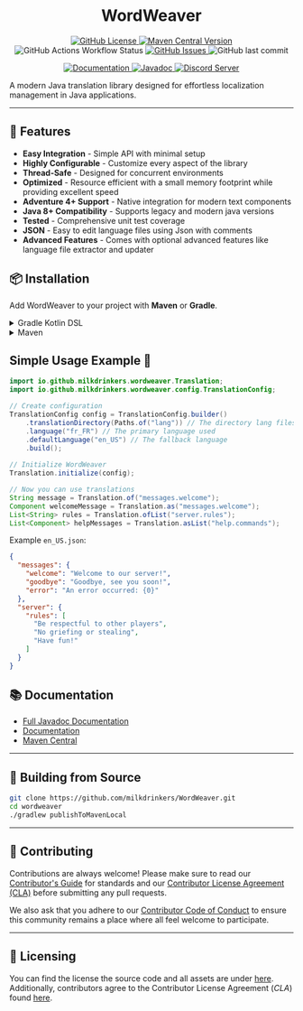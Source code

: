 <h1 style="text-align:center;">WordWeaver</h1>

<p style="text-align:center;">
    <a href="https://github.com/milkdrinkers/WordWeaver/blob/main/LICENSE">
        <img alt="GitHub License" src="https://img.shields.io/github/license/milkdrinkers/WordWeaver?style=for-the-badge&color=blue&labelColor=141417">
    </a>
    <a href="https://central.sonatype.com/artifact/io.github.milkdrinkers/wordweaver">
        <img alt="Maven Central Version" src="https://img.shields.io/maven-central/v/io.github.milkdrinkers/wordweaver?style=for-the-badge&labelColor=141417">
    </a>
    <img alt="GitHub Actions Workflow Status" src="https://img.shields.io/github/actions/workflow/status/milkdrinkers/WordWeaver/ci.yml?style=for-the-badge&labelColor=141417">
    <a href="https://github.com/milkdrinkers/WordWeaver/issues">
        <img alt="GitHub Issues" src="https://img.shields.io/github/issues/milkdrinkers/WordWeaver?style=for-the-badge&labelColor=141417">
    </a>
    <img alt="GitHub last commit" src="https://img.shields.io/github/last-commit/milkdrinkers/WordWeaver?style=for-the-badge&labelColor=141417">
</p>

<p style="text-align:center;">
    <a href="https://milkdrinkers.athyrium.eu/wordweaver">
        <img alt="Documentation" src="https://img.shields.io/badge/DOCUMENTATION-900C3F?style=for-the-badge&labelColor=141417">
    </a>
    <a href="https://javadoc.io/doc/io.github.milkdrinkers/wordweaver">
        <img alt="Javadoc" src="https://img.shields.io/badge/JAVADOC-8A2BE2?style=for-the-badge&labelColor=141417">
    </a>
    <a href="https://discord.gg/cG5uWvUcM6">
        <img alt="Discord Server" src="https://img.shields.io/discord/1008300159333040158?style=for-the-badge&logo=discord&logoColor=ffffff&label=discord&labelColor=141417&color=%235865F2">
    </a>
</p>

A modern Java translation library designed for effortless localization management in Java applications.

---

## 🌟 Features
- **Easy Integration** - Simple API with minimal setup
- **Highly Configurable** - Customize every aspect of the library
- **Thread-Safe** - Designed for concurrent environments
- **Optimized** - Resource efficient with a small memory footprint while providing excellent speed
- **Adventure 4+ Support** - Native integration for modern text components
- **Java 8+ Compatibility** - Supports legacy and modern java versions
- **Tested** - Comprehensive unit test coverage
- **JSON** - Easy to edit language files using Json with comments
- **Advanced Features** - Comes with optional advanced features like language file extractor and updater

## 📦 Installation

Add WordWeaver to your project with **Maven** or **Gradle**. 

<details>
<summary>Gradle Kotlin DSL</summary>

```kotlin
repositories {
    mavenCentral()
}

dependencies {
    implementation("io.github.milkdrinkers:wordweaver:VERSION")
}
```
</details>

<details>
<summary>Maven</summary>

```xml
<project>
    <dependencies>
        <dependency>
            <groupId>io.github.milkdrinkers</groupId>
            <artifactId>wordweaver</artifactId>
            <version>VERSION</version>
        </dependency>
    </dependencies>
</project>
```
</details>

## Simple Usage Example 🚀
```java
import io.github.milkdrinkers.wordweaver.Translation;
import io.github.milkdrinkers.wordweaver.config.TranslationConfig;

// Create configuration
TranslationConfig config = TranslationConfig.builder()
    .translationDirectory(Paths.of("lang")) // The directory lang files will be stored in
    .language("fr_FR") // The primary language used
    .defaultLanguage("en_US") // The fallback language
    .build();
    
// Initialize WordWeaver
Translation.initialize(config);

// Now you can use translations
String message = Translation.of("messages.welcome");
Component welcomeMessage = Translation.as("messages.welcome");
List<String> rules = Translation.ofList("server.rules");
List<Component> helpMessages = Translation.asList("help.commands");
```

Example `en_US.json`:

```json
{
  "messages": {
    "welcome": "Welcome to our server!",
    "goodbye": "Goodbye, see you soon!",
    "error": "An error occurred: {0}"
  },
  "server": {
    "rules": [
      "Be respectful to other players",
      "No griefing or stealing",
      "Have fun!"
    ]
  }
}
```

## 📚 Documentation 

- [Full Javadoc Documentation](https://javadoc.io/doc/io.github.milkdrinkers/wordweaver)
- [Documentation](https://milkdrinkers.athyrium.eu/wordweaver)
- [Maven Central](https://central.sonatype.com/search?q=wordweaver&namespace=io.github.milkdrinkers)

---

## 🔨 Building from Source 

```bash
git clone https://github.com/milkdrinkers/WordWeaver.git
cd wordweaver
./gradlew publishToMavenLocal
```

---

## 🔧 Contributing

Contributions are always welcome! Please make sure to read our [Contributor's Guide](CONTRIBUTING.md) for standards and our [Contributor License Agreement (CLA)](CONTRIBUTOR_LICENSE_AGREEMENT.md) before submitting any pull requests.

We also ask that you adhere to our [Contributor Code of Conduct](CODE_OF_CONDUCT.md) to ensure this community remains a place where all feel welcome to participate.

---

## 📝 Licensing

You can find the license the source code and all assets are under [here](../LICENSE). Additionally, contributors agree to the Contributor License Agreement \(*CLA*\) found [here](CONTRIBUTOR_LICENSE_AGREEMENT.md).

